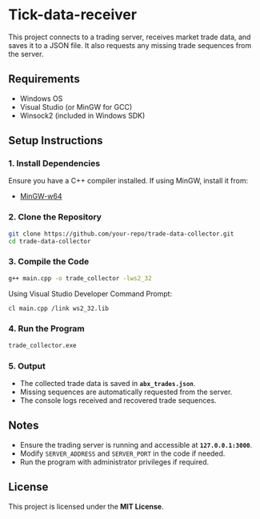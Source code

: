 # Tick-data-receiver

This project connects to a trading server, receives market trade data, and saves it to a JSON file. It also requests any missing trade sequences from the server.

## Requirements

- Windows OS
- Visual Studio (or MinGW for GCC)
- Winsock2 (included in Windows SDK)

## Setup Instructions

### 1. Install Dependencies

Ensure you have a C++ compiler installed. If using MinGW, install it from:

- [MinGW-w64](https://www.mingw-w64.org/)

### 2. Clone the Repository

```sh
git clone https://github.com/your-repo/trade-data-collector.git
cd trade-data-collector
```

### 3. Compile the Code
```sh
g++ main.cpp -o trade_collector -lws2_32
```

Using Visual Studio Developer Command Prompt:
```sh
cl main.cpp /link ws2_32.lib
```

### 4. Run the Program
```sh
trade_collector.exe
```

### 5. Output

- The collected trade data is saved in **`abx_trades.json`**.
- Missing sequences are automatically requested from the server.
- The console logs received and recovered trade sequences.

## Notes

- Ensure the trading server is running and accessible at **`127.0.0.1:3000`**.
- Modify `SERVER_ADDRESS` and `SERVER_PORT` in the code if needed.
- Run the program with administrator privileges if required.

## License

This project is licensed under the **MIT License**.

